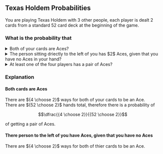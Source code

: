## Texas Holdem Probabilities
You are playing Texas Holdem with $3$ other people, each player is dealt $2$ cards from a standard $52$ card deck at the beginning of the game.
### What is the probability that
<details>
  $\dfrac{ {4 \choose 2} }{ {52 \choose 2} } \approx .0045$
  <summary>Both of your cards are Aces?</summary>
</details>

<details>
  $\dfrac{ {4 \choose 2} }{ {50 \choose 2} } \approx .0049$
  <summary>The person sitting driectly to the left of you has $2$ Aces, given that you have no Aces in your hand?</summary>
</details>

<details>
  $\dfrac{ 4{4 \choose 2} {50 \choose 2} {48 \choose 2} }{ {52 \choose 2} {50 \choose 2} {48 \choose 2} {46 \choose 2} } \approx .0181$
  <summary>At least one of the four players has a pair of Aces?</summary>
</details>

### Explanation

#### Both cards are Aces
There are ${4 \choose 2}$ ways for both of your cards to be an Ace.  
There are ${52 \choose 2}$ hands total, therefore there is a probability of
```math
\dfrac{{4 \choose 2}}{{52 \choose 2}}
```
of getting a pair of Aces.

#### There person to the left of you have Aces, given that you have no Aces
There are ${4 \choose 2}$ ways for both of thier cards to be an Ace.  
